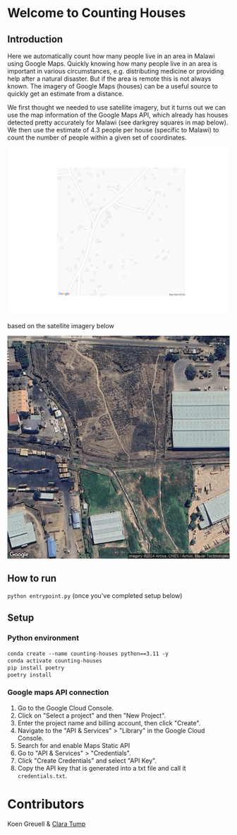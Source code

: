 # Welcome to Counting Houses

## Introduction
Here we automatically count how many people live in an area in Malawi using Google Maps.
Quickly knowing how many people live in an area is important in various circumstances, e.g. distributing medicine
or providing help after a natural disaster. But if the area is remote this is not always known. The imagery
of Google Maps (houses) can be a useful source to quickly get an estimate from a distance. 

We first thought we needed to use satellite imagery, but it turns out we can use the map information of the Google Maps API, which already has houses detected pretty accurately for Malawi
(see darkgrey squares in map below). 
We then use the estimate of 4.3 people per house (specific to Malawi) to count the number of people
within a given set of coordinates. 

![map_image](images/map_image.png)

based on the satellite imagery below

![satellite_image](images/satellite_image.png)




## How to run
`python entrypoint.py` (once you've completed setup below)



## Setup
### Python environment
```commandline
conda create --name counting-houses python==3.11 -y
conda activate counting-houses
pip install poetry
poetry install
```

### Google maps API connection
1. Go to the Google Cloud Console.
2. Click on "Select a project" and then "New Project".
3. Enter the project name and billing account, then click "Create".
4. Navigate to the "API & Services" > "Library" in the Google Cloud Console.
5. Search for and enable Maps Static API
6. Go to "API & Services" > "Credentials".
7. Click "Create Credentials" and select "API Key".
8. Copy the API key that is generated into a txt file and call it `credentials.txt`. 

# Contributors
Koen Greuell & [Clara Tump](https://github.com/clara2911)
